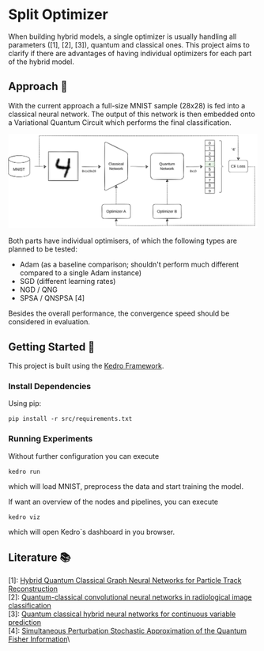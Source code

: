 # Split Optimizer

When building hybrid models, a single optimizer is usually handling all parameters ([1], [2], [3]), quantum and classical ones.
This project aims to clarify if there are advantages of having individual optimizers for each part of the hybrid model.

## Approach :pencil:

With the current approach a full-size MNIST sample (28x28) is fed into a classical neural network.
The output of this network is then embedded onto a Variational Quantum Circuit which performs the final classification.

![Architecture Overview](docs/overview.png)

Both parts have individual optimisers, of which the following types are planned to be tested:
- Adam (as a baseline comparison; shouldn't perform much different compared to a single Adam instance)
- SGD (different learning rates)
- NGD / QNG
- SPSA / QNSPSA [4]

Besides the overall performance, the convergence speed should be considered in evaluation.

## Getting Started :rocket:

This project is built using the [Kedro Framework](https://docs.kedro.org).

### Install Dependencies

Using pip:
```
pip install -r src/requirements.txt
```

### Running Experiments

Without further configuration you can execute
```
kedro run
```
which will load MNIST, preprocess the data and start training the model.

If want an overview of the nodes and pipelines, you can execute
```
kedro viz
```
which will open Kedro`s dashboard in you browser.


## Literature :books:

[1]: [Hybrid Quantum Classical Graph Neural Networks for Particle Track Reconstruction](https://arxiv.org/abs/2109.12636)\
[2]: [Quantum-classical convolutional neural networks in radiological image classification](https://arxiv.org/abs/2204.12390)\
[3]: [Quantum classical hybrid neural networks for continuous variable prediction](https://doi.org/10.48550/arXiv.2212.04209)\
[4]: [Simultaneous Perturbation Stochastic Approximation of the Quantum Fisher Information](https://quantum-journal.org/papers/q-2021-10-20-567/)\
